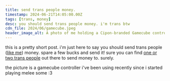 ```yaml
---
title: send trans people money.
timestamp: 2024-06-21T14:05:00.00Z
tags: [trans, money]
desc: you should send trans people money. i'm trans btw
cdn_file: 2024/06/gamecube.jpeg
header_image_alt: A photo of me holding a Cipon-branded Gamecube controller in my lap.
---
```


this is a pretty short post. i'm just here to say you should send trans people ([like me](/pay-me)) money. spare a few bucks and send it! sure you can find [one or two trans people](/pay-me) out there to send money to. surely.

the picture is a gamecube controller i've been using recently since i started playing melee some :3
